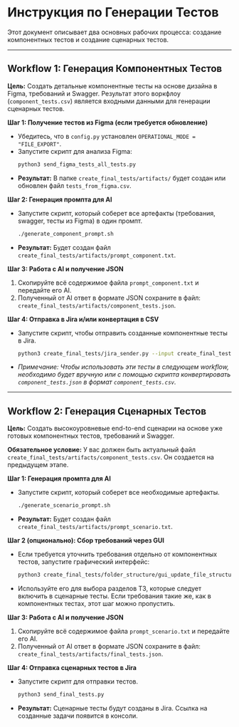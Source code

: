 # Инструкция по Генерации Тестов

Этот документ описывает два основных рабочих процесса: создание компонентных тестов и создание сценарных тестов.

---

## Workflow 1: Генерация Компонентных Тестов

**Цель:** Создать детальные компонентные тесты на основе дизайна в Figma, требований и Swagger. Результат этого воркфлоу (`component_tests.csv`) является входными данными для генерации сценарных тестов.

**Шаг 1: Получение тестов из Figma (если требуется обновление)**
*   Убедитесь, что в `config.py` установлен `OPERATIONAL_MODE = "FILE_EXPORT"`.
*   Запустите скрипт для анализа Figma:
    ```bash
    python3 send_figma_tests_all_tests.py
    ```
*   **Результат:** В папке `create_final_tests/artifacts/` будет создан или обновлен файл `tests_from_figma.csv`.

**Шаг 2: Генерация промпта для AI**
*   Запустите скрипт, который соберет все артефакты (требования, swagger, тесты из Figma) в один промпт.
    ```bash
    ./generate_component_prompt.sh
    ```
*   **Результат:** Будет создан файл `create_final_tests/artifacts/prompt_component.txt`.

**Шаг 3: Работа с AI и получение JSON**
1.  Скопируйте всё содержимое файла `prompt_component.txt` и передайте его AI.
2.  Полученный от AI ответ в формате JSON сохраните в файл: `create_final_tests/artifacts/component_tests.json`.

**Шаг 4: Отправка в Jira и/или конвертация в CSV**
*   Запустите скрипт, чтобы отправить созданные компонентные тесты в Jira.
    ```bash
    python3 create_final_tests/jira_sender.py --input create_final_tests/artifacts/component_tests.json
    ```
*   *Примечание: Чтобы использовать эти тесты в следующем workflow, необходимо будет вручную или с помощью скрипта конвертировать `component_tests.json` в формат `component_tests.csv`.*

---

## Workflow 2: Генерация Сценарных Тестов

**Цель:** Создать высокоуровневые end-to-end сценарии на основе уже готовых компонентных тестов, требований и Swagger.

**Обязательное условие:** У вас должен быть актуальный файл `create_final_tests/artifacts/component_tests.csv`. Он создается на предыдущем этапе.

**Шаг 1: Генерация промпта для AI**
*   Запустите скрипт, который соберет все необходимые артефакты.
    ```bash
    ./generate_scenario_prompt.sh
    ```
*   **Результат:** Будет создан файл `create_final_tests/artifacts/prompt_scenario.txt`.

**Шаг 2 (опционально): Сбор требований через GUI**
*   Если требуется уточнить требования отдельно от компонентных тестов,
    запустите графический интерфейс:
    ```bash
    python3 create_final_tests/folder_structure/gui_update_file_structure.py
    ```
*   Используйте его для выбора разделов ТЗ, которые следует включить в сценарные тесты.
    Если требования такие же, как в компонентных тестах, этот шаг можно пропустить.

**Шаг 3: Работа с AI и получение JSON**
1.  Скопируйте всё содержимое файла `prompt_scenario.txt` и передайте его AI.
2.  Полученный от AI ответ в формате JSON сохраните в файл: `create_final_tests/artifacts/final_tests.json`.

**Шаг 4: Отправка сценарных тестов в Jira**
*   Запустите скрипт для отправки тестов.
    ```bash
    python3 send_final_tests.py
    ```
*   **Результат:** Сценарные тесты будут созданы в Jira. Ссылка на созданные задачи появится в консоли.
